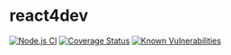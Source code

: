 # react4dev
[![Node.js CI](https://github.com/jrpolesi/react4dev/actions/workflows/node.js.yml/badge.svg)](https://github.com/jrpolesi/react4dev/actions/workflows/node.js.yml) [![Coverage Status](https://coveralls.io/repos/github/jrpolesi/react4dev/badge.svg?branch=main)](https://coveralls.io/github/jrpolesi/react4dev?branch=main) [![Known Vulnerabilities](https://snyk.io/test/github/jrpolesi/react4dev/badge.svg)](https://snyk.io/test/github/jrpolesi/react4dev)
